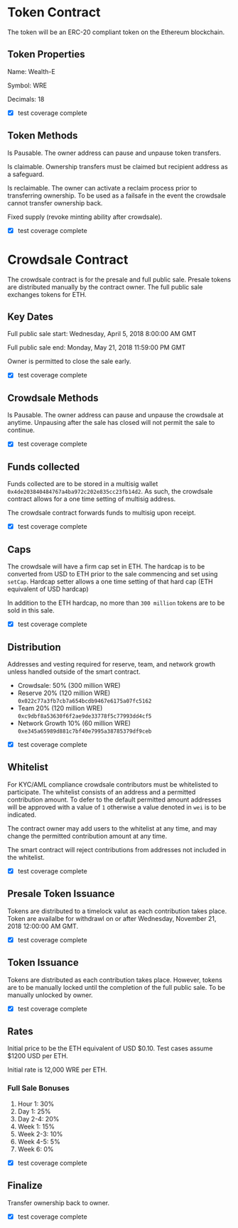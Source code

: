 # Token Contract

The token will be an ERC-20 compliant token on the Ethereum blockchain.

## Token Properties

Name: Wealth-E

Symbol: WRE

Decimals: 18

- [x] test coverage complete


## Token Methods

Is Pausable. The owner address can pause and unpause token transfers.

Is claimable. Ownership transfers must be claimed but recipient address as a safeguard.

Is reclaimable. The owner can activate a reclaim process prior to transferring ownership. To be used as a failsafe in the event the crowdsale cannot transfer ownership back.

Fixed supply (revoke minting ability after crowdsale).

- [x] test coverage complete


# Crowdsale Contract

The crowdsale contract is for the presale and full public sale.
Presale tokens are distributed manually by the contract owner.
The full public sale exchanges tokens for ETH.


## Key Dates

Full public sale start: Wednesday, April 5, 2018 8:00:00 AM GMT

Full public sale end: Monday, May 21, 2018 11:59:00 PM GMT

Owner is permitted to close the sale early.

- [x] test coverage complete


## Crowdsale Methods

Is Pausable. The owner address can pause and unpause the crowdsale at anytime. Unpausing after the sale has closed will not permit the sale to continue.

- [x] test coverage complete


## Funds collected

Funds collected are to be stored in a multisig wallet `0x4de203840484767a4ba972c202e835cc23fb14d2`. As such, the crowdsale contract allows for a one time setting of multisig address.

The crowdsale contract forwards funds to multisig upon receipt.

- [x] test coverage complete


## Caps

The crowdsale will have a firm cap set in ETH. The hardcap is to be converted from USD to ETH prior to the sale commencing and set using `setCap`. Hardcap setter allows a one time setting of that hard cap (ETH equivalent of USD hardcap)

In addition to the ETH hardcap, no more than `300 million` tokens are to be sold in this sale.

- [x] test coverage complete


## Distribution

Addresses and vesting required for reserve, team, and network growth unless handled outside of the smart contract.

  - Crowdsale: 50% (300 million WRE)
  - Reserve 20% (120 million WRE) `0x022c77a3fb7cb7a654bcdb9467e6175a07fc5162`
  - Team 20% (120 million WRE) `0xc9dbf8a53630f6f2ae9de33778f5c77993dd4cf5`
  - Network Growth 10% (60 million WRE) `0xe345a65989d881c7bf40e7995a38785379df9ceb`

- [x] test coverage complete


## Whitelist

For KYC/AML compliance crowdsale contributors must be whitelisted to participate. The whitelist consists of an address and a permitted contribution amount. To defer to the default permitted amount addresses will be approved with a value of `1` otherwise a value denoted in `wei` is to be indicated.

The contract owner may add users to the whitelist at any time, and may change the permitted contribution amount at any time.

The smart contract will reject contributions from addresses not included in the whitelist.

- [x] test coverage complete


## Presale Token Issuance

Tokens are distributed to a timelock valut as each contribution takes place. Token are availalbe for withdrawl on or after Wednesday, November 21, 2018 12:00:00 AM GMT.

- [x] test coverage complete

## Token Issuance

Tokens are distributed as each contribution takes place. However, tokens are to be manually locked until the completion of the full public sale. To be manually unlocked by owner.

- [x] test coverage complete


## Rates

Initial price to be the ETH equivalent of USD $0.10. Test cases assume $1200 USD per ETH.

Initial rate is 12,000 WRE per ETH.


### Full Sale Bonuses

1. Hour 1: 30%
2. Day 1: 25%
3. Day 2-4: 20%
4. Week 1: 15%
5. Week 2-3: 10%
6. Week 4-5: 5%
7. Week 6: 0%

- [x] test coverage complete

## Finalize

Transfer ownership back to owner.

- [x] test coverage complete